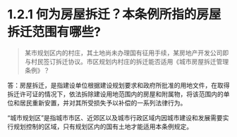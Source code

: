 # 1.2.1 何为房屋拆迁？本条例所指的房屋拆迁范围有哪些?

>某市规划区内的村庄，其土地尚未办理国有征用手续，某房地产开发公司即与村民签订拆迁协议。市区规划内村庄的拆迁能否适用《城市房屋拆迁管理条例》？

答：房屋拆迁，是指建设单位根据建设规划要求和政府所批准的用地文件，在取得拆迁许可证的情况下，依法拆除建设用地范围内的房屋和附属物，将该范围内的单位和居民重新安置，并对其所受损失予以补偿的一系列法律行为。

“城市规划区”是指城市市区、近郊区以及城市行政区域内因城市建设和发展需要实行规划控制的区域，只有规划区内的国有土地才能适用本条例规定。
